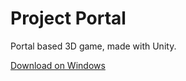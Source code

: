 # Project Portal  

Portal based 3D game, made with Unity.  

[Download on Windows](https://github.com/FlorianVaneste/Portal3D/archive/master.zip)
